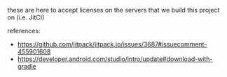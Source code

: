these are here to accept licenses on the servers that we build this project on (i.e. JitCI)

references:

* https://github.com/jitpack/jitpack.io/issues/3687#issuecomment-455901608
* https://developer.android.com/studio/intro/update#download-with-gradle
